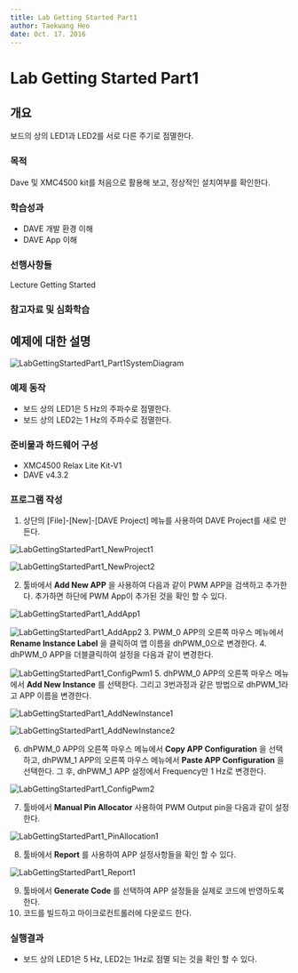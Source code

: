 ```yaml
---
title: Lab Getting Started Part1  
author: Taekwang Heo
date: Oct. 17. 2016  
---
```


# Lab Getting Started Part1

## 개요
보드의 상의 LED1과 LED2를 서로 다른 주기로 점멸한다.

### 목적
Dave 및 XMC4500 kit를 처음으로 활용해 보고, 정상적인 설치여부를 확인한다.

### 학습성과
* DAVE 개발 환경 이해
* DAVE App 이해

### 선행사항들
Lecture Getting Started
### 참고자료 및 심화학습


## 예제에 대한 설명
![LabGettingStartedPart1_Part1SystemDiagram](./images/LabGettingStartedPart1_Part1SystemDiagram.png)

### 예제 동작
* 보드 상의 LED1은 5 Hz의 주파수로 점멸한다.
* 보드 상의 LED2는 1 Hz의 주파수로 점멸한다.

### 준비물과 하드웨어 구성
* XMC4500 Relax Lite Kit-V1
* DAVE v4.3.2

### 프로그램 작성
1. 상단의 [File]-[New]-[DAVE Project] 메뉴를 사용하여 DAVE Project를 새로 만든다.

  ![LabGettingStartedPart1_NewProject1](./images/LabGettingStartedPart1_NewProject1.png)

  ![LabGettingStartedPart1_NewProject2](./images/LabGettingStartedPart1_NewProject2.png)

2. 툴바에서 **Add New APP** 을 사용하여 다음과 같이 PWM APP을 검색하고 추가한다. 추가하면 하단에 PWM App이 추가된 것을 확인 할 수 있다.

  ![LabGettingStartedPart1_AddApp1](./images/LabGettingStartedPart1_AddApp1.png)

  ![LabGettingStartedPart1_AddApp2](./images/LabGettingStartedPart1_AddApp2.png)
3. PWM_0 APP의 오른쪽 마우스 메뉴에서 **Rename Instance Label** 을 클릭하여 앱 이름을 dhPWM_0으로 변경한다.
4. dhPWM_0 APP을 더블클릭하여 설정을 다음과 같이 변경한다.

![LabGettingStartedPart1_ConfigPwm1](./images/LabGettingStartedPart1_ConfigPwm1.png)
5. dhPWM_0 APP의 오른쪽 마우스 메뉴에서 **Add New Instance** 를 선택한다. 그리고 3번과정과 같은 방법으로 dhPWM_1라고 APP 이름을 변경한다.

  ![LabGettingStartedPart1_AddNewInstance1](./images/LabGettingStartedPart1_AddNewInstance1.png)

  ![LabGettingStartedPart1_AddNewInstance2](./images/LabGettingStartedPart1_AddNewInstance2.png)

6. dhPWM_0 APP의 오른쪽 마우스 메뉴에서 **Copy APP Configuration** 을 선택하고, dhPWM_1 APP의 오른쪽 마우스 메뉴에서 **Paste APP Configuration** 을 선택한다. 그 후, dhPWM_1 APP 설정에서 Frequency만 1 Hz로 변경한다.  

  ![LabGettingStartedPart1_ConfigPwm2](./images/LabGettingStartedPart1_ConfigPwm2.png)

7. 툴바에서 **Manual Pin Allocator** 사용하여 PWM Output pin을 다음과 같이 설정한다.

  ![LabGettingStartedPart1_PinAllocation1](./images/LabGettingStartedPart1_PinAllocation1.png)

8. 툴바에서 **Report** 를 사용하여 APP 설정사항들을 확인 할 수 있다.

 ![LabGettingStartedPart1_Report1](./images/LabGettingStartedPart1_Report1.png)

9. 툴바에서 **Generate Code** 를 선택하여 APP 설정들을 실제로 코드에 반영하도록 한다.
10. 코드를 빌드하고 마이크로컨트롤러에 다운로드 한다.

### 실행결과
* 보드 상의 LED1은 5 Hz, LED2는 1Hz로 점멸 되는 것을 확인 할 수 있다.
